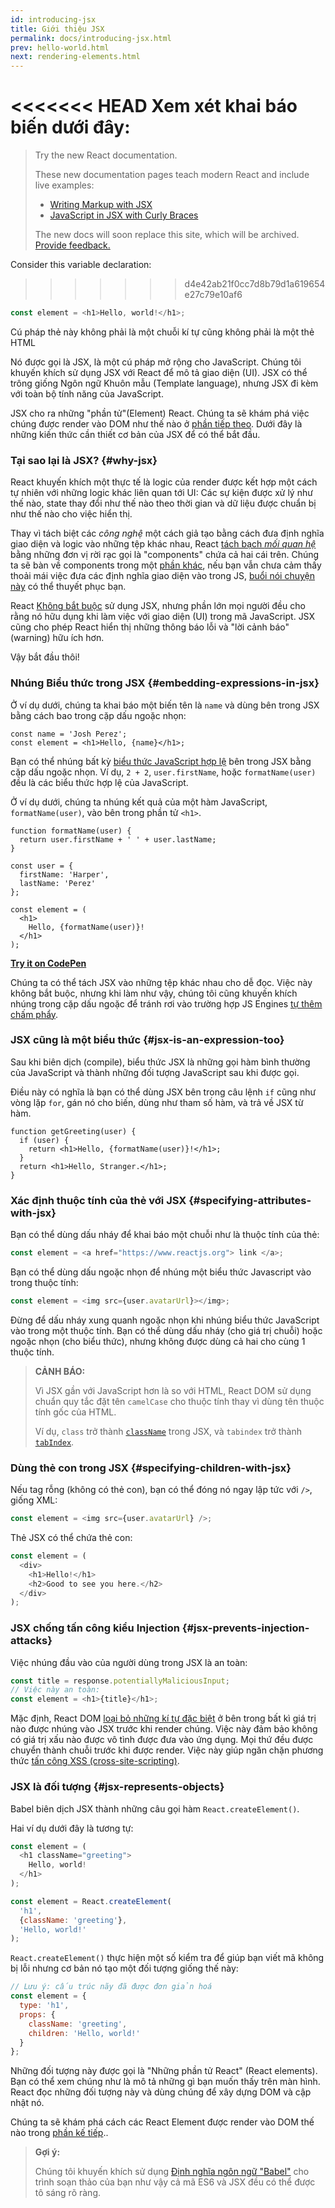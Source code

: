 ```yaml
---
id: introducing-jsx
title: Giới thiệu JSX
permalink: docs/introducing-jsx.html
prev: hello-world.html
next: rendering-elements.html
---
```


<<<<<<< HEAD
Xem xét khai báo biến dưới đây:
=======
> Try the new React documentation.
> 
> These new documentation pages teach modern React and include live examples:
>
> - [Writing Markup with JSX](https://beta.reactjs.org/learn/writing-markup-with-jsx)
> - [JavaScript in JSX with Curly Braces](https://beta.reactjs.org/learn/javascript-in-jsx-with-curly-braces)
>
> The new docs will soon replace this site, which will be archived. [Provide feedback.](https://github.com/reactjs/reactjs.org/issues/3308)

Consider this variable declaration:
>>>>>>> d4e42ab21f0cc7d8b79d1a619654e27c79e10af6

```js
const element = <h1>Hello, world!</h1>;
```

Cú pháp thẻ này không phải là một chuỗi kí tự cũng không phải là một thẻ HTML

Nó được gọi là JSX, là một cú pháp mở rộng cho JavaScript. Chúng tôi khuyến khích sử dụng JSX với React để mô tả giao diện (UI). JSX có thể trông giống Ngôn ngữ Khuôn mẫu (Template language), nhưng JSX đi kèm với toàn bộ tính năng của JavaScript.

JSX cho ra những "phần tử"(Element) React. Chúng ta sẽ khám phá việc chúng được render vào DOM như thế nào ở [phần tiếp theo](/docs/rendering-elements.html). Dưới đây là những kiến thức cần thiết cơ bản của JSX để có thể bắt đầu.

### Tại sao lại là JSX? {#why-jsx}

React khuyến khích một thực tế là logic của render được kết hợp một cách tự nhiên với những logic khác liên quan tới UI: Các sự kiện được xử lý như thế nào, state thay đổi như thế nào theo thời gian và dữ liệu được chuẩn bị như thế nào cho việc hiển thị.

Thay vì tách biệt các *công nghệ* một cách giả tạo bằng cách đưa định nghĩa giao diện và logic vào những tệp khác nhau, React [tách bạch *mối quan hệ*](https://en.wikipedia.org/wiki/Separation_of_concerns) bằng những đơn vị rời rạc gọi là "components" chứa cả hai cái trên. Chúng ta sẽ bàn về components trong một [phần khác](/docs/components-and-props.html), nếu bạn vẫn chưa cảm thấy thoải mái việc đưa các định nghĩa giao diện vào trong JS, [buổi nói chuyện này](https://www.youtube.com/watch?v=x7cQ3mrcKaY) có thể thuyết phục bạn.

React [Không bắt buộc](/docs/react-without-jsx.html) sử dụng JSX, nhưng phần lớn mọi người đều cho rằng nó hữu dụng khi làm việc với giao diện (UI) trong mã JavaScript. JSX cũng cho phép React hiển thị những thông báo lỗi và "lời cảnh báo" (warning) hữu ích hơn.

Vậy bắt đầu thôi!

### Nhúng Biểu thức trong JSX {#embedding-expressions-in-jsx}

Ở ví dụ dưới, chúng ta khai báo một biến tên là `name` và dùng bên trong JSX bằng cách bao trong cặp dấu ngoặc nhọn:

```js{1,2}
const name = 'Josh Perez';
const element = <h1>Hello, {name}</h1>;
```

Bạn có thể nhúng bất kỳ [biểu thức JavaScript hợp lệ](https://developer.mozilla.org/en-US/docs/Web/JavaScript/Guide/Expressions_and_Operators#Expressions) bên trong JSX bằng cặp dấu ngoặc nhọn. Ví dụ, `2 + 2`, `user.firstName`, hoặc `formatName(user)` đều là các biểu thức hợp lệ của JavaScript.

Ở ví dụ dưới, chúng ta nhúng kết quả của một hàm JavaScript, `formatName(user)`, vào bên trong phần tử `<h1>`.

```js{12}
function formatName(user) {
  return user.firstName + ' ' + user.lastName;
}

const user = {
  firstName: 'Harper',
  lastName: 'Perez'
};

const element = (
  <h1>
    Hello, {formatName(user)}!
  </h1>
);
```

**[Try it on CodePen](https://codepen.io/gaearon/pen/PGEjdG?editors=1010)**

Chúng ta có thể tách JSX vào những tệp khác nhau cho dễ đọc. Việc này không bắt buộc, nhưng khi làm như vậy, chúng tôi cũng khuyến khích nhúng trong cặp dấu ngoặc để tránh rơi vào trường hợp JS Engines [tự thêm chấm phẩy](https://stackoverflow.com/q/2846283).

### JSX cũng là một biểu thức {#jsx-is-an-expression-too}

Sau khi biên dịch (compile), biểu thức JSX là những gọi hàm bình thường của JavaScript và thành những đối tượng JavaScript sau khi được gọi.

Điều này có nghĩa là bạn có thể dùng JSX bên trong câu lệnh `if` cũng như vòng lặp `for`, gán nó cho biến, dùng như tham số hàm, và trả về JSX từ hàm.

```js{3,5}
function getGreeting(user) {
  if (user) {
    return <h1>Hello, {formatName(user)}!</h1>;
  }
  return <h1>Hello, Stranger.</h1>;
}
```

### Xác định thuộc tính của thẻ với JSX {#specifying-attributes-with-jsx}

Bạn có thể dùng dấu nháy để khai báo một chuỗi như là thuộc tính của thẻ:

```js
const element = <a href="https://www.reactjs.org"> link </a>;
```

Bạn có thể dùng dấu ngoặc nhọn để nhúng một biểu thức Javascript vào trong thuộc tính:

```js
const element = <img src={user.avatarUrl}></img>;
```

Đừng để dấu nháy xung quanh ngoặc nhọn khi nhúng biểu thức JavaScript vào trong một thuộc tính. Bạn có thể dùng dấu nháy (cho giá trị chuỗi) hoặc ngoặc nhọn (cho biểu thức), nhưng không được dùng cả hai cho cùng 1 thuộc tính.

>**CẢNH BÁO:**
>
>Vì JSX gần với JavaScript hơn là so với HTML, React DOM sử dụng chuẩn quy tắc đặt tên `camelCase` cho thuộc tính thay vì dùng tên thuộc tính gốc của HTML.
>
>Ví dụ, `class` trở thành [`className`](https://developer.mozilla.org/en-US/docs/Web/API/Element/className) trong JSX, và `tabindex` trở thành [`tabIndex`](https://developer.mozilla.org/en-US/docs/Web/API/HTMLElement/tabIndex).

### Dùng thẻ con trong JSX {#specifying-children-with-jsx}

Nếu tag rỗng (không có thẻ con), bạn có thể đóng nó ngay lập tức với `/>`, giống XML:

```js
const element = <img src={user.avatarUrl} />;
```

Thẻ JSX có thể chứa thẻ con:

```js
const element = (
  <div>
    <h1>Hello!</h1>
    <h2>Good to see you here.</h2>
  </div>
);
```

### JSX chống tấn công kiểu Injection {#jsx-prevents-injection-attacks}

Việc nhúng đầu vào của người dùng trong JSX là an toàn:

```js
const title = response.potentiallyMaliciousInput;
// Việc này an toàn:
const element = <h1>{title}</h1>;
```

Mặc định, React DOM [loại bỏ những kí tự đặc biệt](https://stackoverflow.com/questions/7381974/which-characters-need-to-be-escaped-on-html) ở bên trong bất kì giá trị nào được nhúng vào JSX trước khi render chúng. Việc này đảm bảo không có giá trị xấu nào được vô tình được đưa vào ứng dụng. Mọi thứ đều được chuyển thành chuỗi trước khi được render. Việc này giúp ngăn chặn phương thức [tấn công XSS (cross-site-scripting)](https://en.wikipedia.org/wiki/Cross-site_scripting).

### JSX là đối tượng {#jsx-represents-objects}

Babel biên dịch JSX thành những câu gọi hàm `React.createElement()`.

Hai ví dụ dưới đây là tương tự:

```js
const element = (
  <h1 className="greeting">
    Hello, world!
  </h1>
);
```

```js
const element = React.createElement(
  'h1',
  {className: 'greeting'},
  'Hello, world!'
);
```

`React.createElement()` thực hiện một số kiểm tra để giúp bạn viết mã không bị lỗi nhưng cơ bản nó tạo một đối tượng giống thế này:

```js
// Lưu ý: cấu trúc nãy đã được đơn giản hoá
const element = {
  type: 'h1',
  props: {
    className: 'greeting',
    children: 'Hello, world!'
  }
};
```

Những đối tượng này được gọi là "Những phần tử React" (React elements). Bạn có thể xem chúng như là mô tả những gì bạn muốn thấy trên màn hình. React đọc những đối tượng này và dùng chúng để xây dựng DOM và cập nhật nó.

Chúng ta sẽ khám phá cách các React Element được render vào DOM thế nào trong [phần kế tiếp](/docs/rendering-elements.html)..

>**Gợi ý:**
>
>Chúng tôi khuyến khích sử dụng [Định nghĩa ngôn ngữ "Babel"](https://babeljs.io/docs/en/next/editors) cho trình soạn thảo của bạn như vậy cả mã ES6 và JSX đều có thể được tô sáng rõ ràng.
